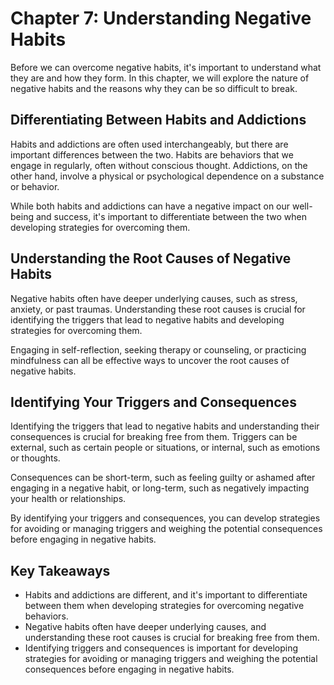 Chapter 7: Understanding Negative Habits
========================================

Before we can overcome negative habits, it's important to understand what they are and how they form. In this chapter, we will explore the nature of negative habits and the reasons why they can be so difficult to break.

Differentiating Between Habits and Addictions
---------------------------------------------

Habits and addictions are often used interchangeably, but there are important differences between the two. Habits are behaviors that we engage in regularly, often without conscious thought. Addictions, on the other hand, involve a physical or psychological dependence on a substance or behavior.

While both habits and addictions can have a negative impact on our well-being and success, it's important to differentiate between the two when developing strategies for overcoming them.

Understanding the Root Causes of Negative Habits
------------------------------------------------

Negative habits often have deeper underlying causes, such as stress, anxiety, or past traumas. Understanding these root causes is crucial for identifying the triggers that lead to negative habits and developing strategies for overcoming them.

Engaging in self-reflection, seeking therapy or counseling, or practicing mindfulness can all be effective ways to uncover the root causes of negative habits.

Identifying Your Triggers and Consequences
------------------------------------------

Identifying the triggers that lead to negative habits and understanding their consequences is crucial for breaking free from them. Triggers can be external, such as certain people or situations, or internal, such as emotions or thoughts.

Consequences can be short-term, such as feeling guilty or ashamed after engaging in a negative habit, or long-term, such as negatively impacting your health or relationships.

By identifying your triggers and consequences, you can develop strategies for avoiding or managing triggers and weighing the potential consequences before engaging in negative habits.

Key Takeaways
-------------

* Habits and addictions are different, and it's important to differentiate between them when developing strategies for overcoming negative behaviors.
* Negative habits often have deeper underlying causes, and understanding these root causes is crucial for breaking free from them.
* Identifying triggers and consequences is important for developing strategies for avoiding or managing triggers and weighing the potential consequences before engaging in negative habits.
